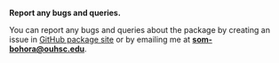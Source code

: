 
**Report any bugs and queries.**

You can report any bugs and queries about the package by creating an issue in [GitHub package site](https://github.com/sbohora/saucpy/issues) or by emailing me at **som-bohora@ouhsc.edu**.




